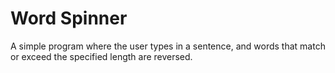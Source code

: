 # Word Spinner 

A simple program where the user types in a sentence, and words that match or exceed the specified length are reversed.